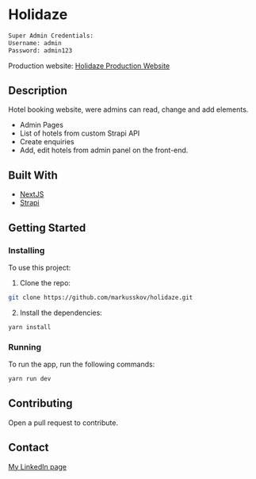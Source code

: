 # Holidaze

```bash
Super Admin Credentials:
Username: admin
Password: admin123
```

Production website:
[Holidaze Production Website](https://holidaze-tau.vercel.app/)



## Description

Hotel booking website, were admins can read, change and add elements.

- Admin Pages
- List of hotels from custom Strapi API
- Create enquiries
- Add, edit hotels from admin panel on the front-end.

## Built With

- [NextJS](https://nextjs.org/)
- [Strapi](https://strapi.com)

## Getting Started

### Installing

To use this project:

1. Clone the repo:

```bash
git clone https://github.com/markusskov/holidaze.git
```

2. Install the dependencies:

```
yarn install
```

### Running

To run the app, run the following commands:

```bash
yarn run dev
```

## Contributing

Open a pull request to contribute.

## Contact

[My LinkedIn page](https://no.linkedin.com/in/markusskov)
